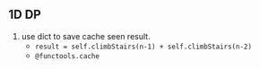 ## 1D DP

1. use dict to save cache seen result.
	- `result = self.climbStairs(n-1) + self.climbStairs(n-2)`
	- `@functools.cache`